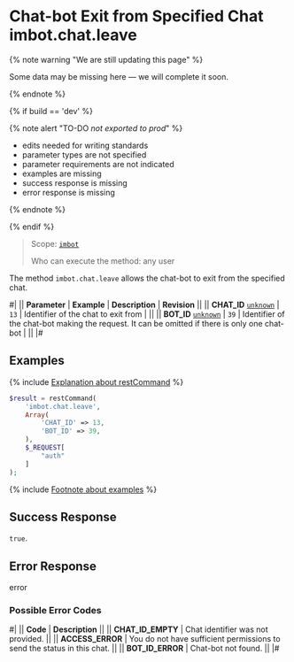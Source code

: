 # Chat-bot Exit from Specified Chat imbot.chat.leave

{% note warning "We are still updating this page" %}

Some data may be missing here — we will complete it soon.

{% endnote %}

{% if build == 'dev' %}

{% note alert "TO-DO _not exported to prod_" %}

- edits needed for writing standards
- parameter types are not specified
- parameter requirements are not indicated
- examples are missing
- success response is missing
- error response is missing

{% endnote %}

{% endif %}

> Scope: [`imbot`](../../scopes/permissions.md)
>
> Who can execute the method: any user

The method `imbot.chat.leave` allows the chat-bot to exit from the specified chat.

#|
|| **Parameter** | **Example** | **Description** | **Revision** ||
|| **CHAT_ID**
[`unknown`](../../data-types.md) | `13` | Identifier of the chat to exit from | ||
|| **BOT_ID**
[`unknown`](../../data-types.md) | `39` | Identifier of the chat-bot making the request. It can be omitted if there is only one chat-bot | ||
|#

## Examples

{% include [Explanation about restCommand](../_includes/rest-command.md) %}

```php
$result = restCommand(
    'imbot.chat.leave',
    Array(
        'CHAT_ID' => 13,
        'BOT_ID' => 39,
    ),
    $_REQUEST[
        "auth"
    ]
);
```

{% include [Footnote about examples](../../../_includes/examples.md) %}

## Success Response

`true`.

## Error Response

error

### Possible Error Codes

#|
|| **Code** | **Description** ||
|| **CHAT_ID_EMPTY** | Chat identifier was not provided. ||
|| **ACCESS_ERROR** | You do not have sufficient permissions to send the status in this chat. ||
|| **BOT_ID_ERROR** | Chat-bot not found. ||
|#